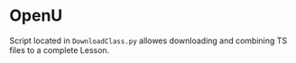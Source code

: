 # OpenU

Script located in `DownloadClass.py` allowes downloading and combining TS files to a complete Lesson.
